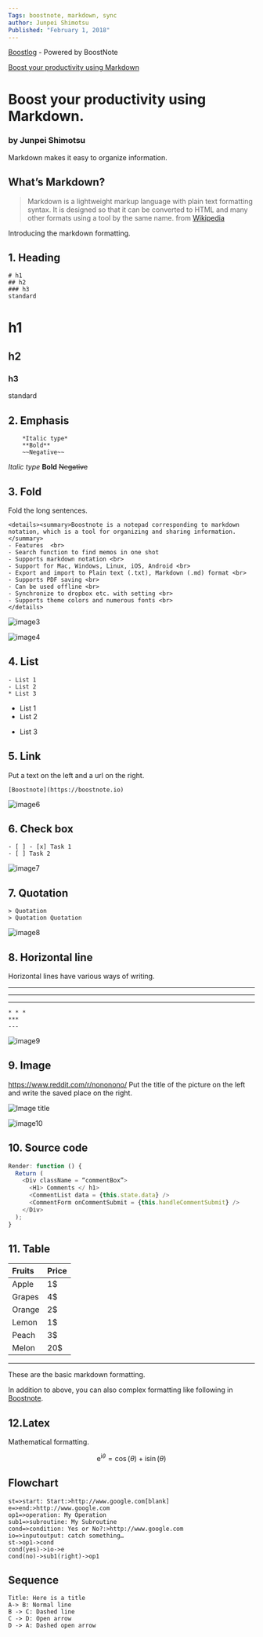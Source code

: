 ```yaml
---
Tags: boostnote, markdown, sync
author: Junpei Shimotsu
Published: "February 1, 2018"	
---
```


[Boostlog](https://boostlog.io/) - Powered by BoostNote

[Boost your productivity using Markdown](https://boostlog.io/boostio/boost-your-productivity-using-markdown-5a71fc1152b91d9de6d0bd64)

# Boost your productivity using Markdown. 


### by Junpei Shimotsu

Markdown makes it easy to organize information.

What’s Markdown?
----------------

> Markdown is a lightweight markup language with plain text formatting syntax. It is designed so that it can be converted to HTML and many other formats using a tool by the same name. from [Wikipedia](https://en.wikipedia.org/wiki/Markdown)

Introducing the markdown formatting.


1\. Heading
-----------

    # h1
    ## h2
    ### h3
    standard


# h1
## h2
### h3
standard


2\. Emphasis
------------
```
    *Italic type*
    **Bold**
    ~~Negative~~
```

*Italic type* 
**Bold** 
~~Negative~~ 



3\. Fold
------

Fold the long sentences.

```
<details><summary>Boostnote is a notepad corresponding to markdown notation, which is a tool for organizing and sharing information.</summary>
- Features  <br>
- Search function to find memos in one shot
- Supports markdown notation <br>
- Support for Mac, Windows, Linux, iOS, Android <br>
- Export and import to Plain text (.txt), Markdown (.md) format <br>
- Supports PDF saving <br>
- Can be used offline <br>
- Synchronize to dropbox etc. with setting <br>
- Supports theme colors and numerous fonts <br>
</details>
```

![image3](https://cdn-images-1.medium.com/max/1600/1*xseR8KIFAlMdzm1KCzDBRA.png)

![image4](https://cdn-images-1.medium.com/max/1600/1*-BhCBzpUh7Y2RyJ7ft3teA.png)


4\. List
--------

    - List 1
    - List 2
    * List 3

- List 1
- List 2
* List 3


5\. Link
--------

Put a text on the left and a url on the right.

    [Boostnote](https://boostnote.io)


![image6](https://cdn-images-1.medium.com/max/1600/1*Mny3fHMwmzcr9QBbWI_ICQ.png)

6\. Check box
-------------

    - [ ] - [x] Task 1
    - [ ] Task 2


![image7](https://cdn-images-1.medium.com/max/1600/1*oF9MYKbEXvetE8GQOFndVg.png)

7\. Quotation
-------------

    > Quotation
    > Quotation Quotation


![image8](https://cdn-images-1.medium.com/max/1600/1*hcbaJni5cTecU1fktr-7aQ.png)

8\. Horizontal line
-------------------

Horizontal lines have various ways of writing.

* * *
***
---

```
* * *
***
---
```


![image9](https://cdn-images-1.medium.com/max/1600/1*AnbgzuWHhCzXAs2bo_O9Zw.png)

9\. Image
---------
https://www.reddit.com/r/nononono/
Put the title of the picture on the left and write the saved place on the right.

![Image title](https://boostnote.io/assets/img/logo.png)

![image10](https://cdn-images-1.medium.com/max/1600/1*lE0739to8zaMPCALgULv_w.png)

10\. Source code
----------------

```javascript
Render: function () {
  Return (
    <Div className = “commentBox”>
      <H1> Comments </ h1>
      <CommentList data = {this.state.data} />
      <CommentForm onCommentSubmit = {this.handleCommentSubmit} />
    </Div>
  );
}
```


11\. Table
----------

| Fruits | Price |
|:--|:--|
| Apple | 1$ |
| Grapes | 4$ |
| Orange | 2$ |
| Lemon | 1$ |
| Peach | 3$ |
| Melon | 20$ |

* * *

These are the basic markdown formatting.

In addition to above, you can also complex formatting like following in [Boostnote](https://boostnote.io).

12.Latex
--------

Mathematical formatting.

$$
\mathrm{e}^{\mathrm{i}\theta} = \cos(\theta) + \mathrm{i}\sin(\theta)
$$



Flowchart
---------

```flow
st=>start: Start:>http://www.google.com[blank]
e=>end:>http://www.google.com
op1=>operation: My Operation
sub1=>subroutine: My Subroutine
cond=>condition: Yes or No?:>http://www.google.com
io=>inputoutput: catch something…
st->op1->cond
cond(yes)->io->e
cond(no)->sub1(right)->op1
```


Sequence
--------

```sequence
Title: Here is a title
A-> B: Normal line
B -> C: Dashed line
C -> D: Open arrow
D -> A: Dashed open arrow
```
